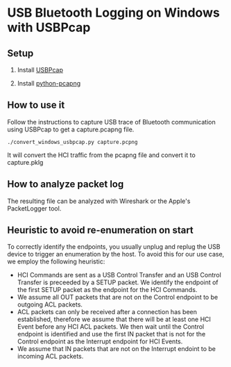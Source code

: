 # USB Bluetooth Logging on Windows with USBPcap

## Setup

1. Install [USBPcap](http://desowin.org/usbpcap/index.html)

2. Install [python-pcapng](https://github.com/rshk/python-pcapng)

## How to use it

Follow the instructions to capture USB trace of Bluetooth communication using USBPcap to get a capture.pcapng file.

	./convert_windows_usbpcap.py capture.pcpng

It will convert the HCI traffic from the pcapng file and convert it to capture.pklg

## How to analyze packet log

The resulting file can be analyzed with Wireshark or the Apple's PacketLogger tool.

## Heuristic to avoid re-enumeration on start

To correctly identify the endpoints, you usually unplug and replug the USB device to trigger an enumeration by the host. To avoid this for our use case, we employ the following heuristic:
- HCI Commands are sent as a USB Control Transfer and an USB Control Transfer is preceeded by a SETUP packet. We identify the endpoint of the first SETUP packet as the endpoint for the HCI Commands.
- We assume all OUT packets that are not on the Control endpoint to be outgoing ACL packets.
- ACL packets can only be received after a connection has been established, therefore we assume that there will be at least one HCI Event before any HCI ACL packets. We then wait until the Control endpoint is identified and use the first IN packet that is not for the Control endpoint as the Interrupt endpoint for HCI Events. 
- We assume that IN packets that are not on the Interrupt endoint to be incoming ACL packets.
